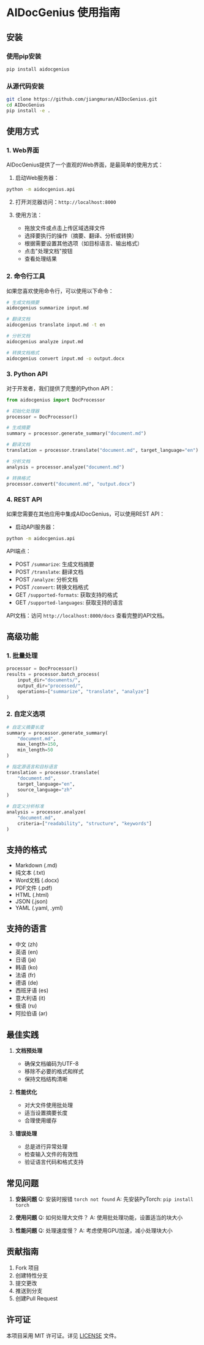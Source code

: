 # AIDocGenius 使用指南

## 安装

### 使用pip安装

```bash
pip install aidocgenius
```

### 从源代码安装

```bash
git clone https://github.com/jiangmuran/AIDocGenius.git
cd AIDocGenius
pip install -e .
```

## 使用方式

### 1. Web界面

AIDocGenius提供了一个直观的Web界面，是最简单的使用方式：

1. 启动Web服务器：
```bash
python -m aidocgenius.api
```

2. 打开浏览器访问：`http://localhost:8000`

3. 使用方法：
   - 拖放文件或点击上传区域选择文件
   - 选择要执行的操作（摘要、翻译、分析或转换）
   - 根据需要设置其他选项（如目标语言、输出格式）
   - 点击"处理文档"按钮
   - 查看处理结果

### 2. 命令行工具

如果您喜欢使用命令行，可以使用以下命令：

```bash
# 生成文档摘要
aidocgenius summarize input.md

# 翻译文档
aidocgenius translate input.md -t en

# 分析文档
aidocgenius analyze input.md

# 转换文档格式
aidocgenius convert input.md -o output.docx
```

### 3. Python API

对于开发者，我们提供了完整的Python API：

```python
from aidocgenius import DocProcessor

# 初始化处理器
processor = DocProcessor()

# 生成摘要
summary = processor.generate_summary("document.md")

# 翻译文档
translation = processor.translate("document.md", target_language="en")

# 分析文档
analysis = processor.analyze("document.md")

# 转换格式
processor.convert("document.md", "output.docx")
```

### 4. REST API

如果您需要在其他应用中集成AIDocGenius，可以使用REST API：

- 启动API服务器：
```bash
python -m aidocgenius.api
```

API端点：
- POST `/summarize`: 生成文档摘要
- POST `/translate`: 翻译文档
- POST `/analyze`: 分析文档
- POST `/convert`: 转换文档格式
- GET `/supported-formats`: 获取支持的格式
- GET `/supported-languages`: 获取支持的语言

API文档：访问 `http://localhost:8000/docs` 查看完整的API文档。

## 高级功能

### 1. 批量处理

```python
processor = DocProcessor()
results = processor.batch_process(
    input_dir="documents/",
    output_dir="processed/",
    operations=["summarize", "translate", "analyze"]
)
```

### 2. 自定义选项

```python
# 自定义摘要长度
summary = processor.generate_summary(
    "document.md",
    max_length=150,
    min_length=50
)

# 指定源语言和目标语言
translation = processor.translate(
    "document.md",
    target_language="en",
    source_language="zh"
)

# 自定义分析标准
analysis = processor.analyze(
    "document.md",
    criteria=["readability", "structure", "keywords"]
)
```

## 支持的格式

- Markdown (.md)
- 纯文本 (.txt)
- Word文档 (.docx)
- PDF文件 (.pdf)
- HTML (.html)
- JSON (.json)
- YAML (.yaml, .yml)

## 支持的语言

- 中文 (zh)
- 英语 (en)
- 日语 (ja)
- 韩语 (ko)
- 法语 (fr)
- 德语 (de)
- 西班牙语 (es)
- 意大利语 (it)
- 俄语 (ru)
- 阿拉伯语 (ar)

## 最佳实践

1. **文档预处理**
   - 确保文档编码为UTF-8
   - 移除不必要的格式和样式
   - 保持文档结构清晰

2. **性能优化**
   - 对大文件使用批处理
   - 适当设置摘要长度
   - 合理使用缓存

3. **错误处理**
   - 总是进行异常处理
   - 检查输入文件的有效性
   - 验证语言代码和格式支持

## 常见问题

1. **安装问题**
   Q: 安装时报错 `torch not found`
   A: 先安装PyTorch: `pip install torch`

2. **使用问题**
   Q: 如何处理大文件？
   A: 使用批处理功能，设置适当的块大小

3. **性能问题**
   Q: 处理速度慢？
   A: 考虑使用GPU加速，减小处理块大小

## 贡献指南

1. Fork 项目
2. 创建特性分支
3. 提交更改
4. 推送到分支
5. 创建Pull Request

## 许可证

本项目采用 MIT 许可证。详见 [LICENSE](../LICENSE) 文件。 